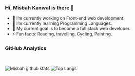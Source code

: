 ### Hi, Misbah Kanwal is there 👋

<!--
**MisbahCyclist/MisbahCyclist** is a ✨ _special_ ✨ repository because its `README.md` (this file) appears on your GitHub profile.

Here are some ideas to get you started:

- 🔭 I’m currently working on ...
- 🌱 I’m currently learning ...
- 👯 I’m looking to collaborate on ...
- 🤔 I’m looking for help with ...
- 💬 Ask me about ...
- 📫 How to reach me: ...
- 😄 Pronouns: ...
- ⚡ Fun fact: ...
-->
  - 🔭 I’m currently working on Front-end web development.
  - 🌱 I’m currently learning Programming Languages.
  -  👯 My current goal is to become a full stack web developer.
  -  ⚡ Fun facts: Reading, travelling, Cycling, Painting.

### GitHub Analytics
<br>

![Misbah github stats](https://github-readme-stats.vercel.app/api?username=MisbahCyclist&count_private=true&show_icons=true)
![Top Langs](https://github-readme-stats.vercel.app/api/top-langs/?username=MisbahCyclist&layout=compact&langs_count=12)
